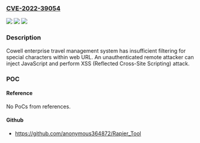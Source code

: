 ### [CVE-2022-39054](https://cve.mitre.org/cgi-bin/cvename.cgi?name=CVE-2022-39054)
![](https://img.shields.io/static/v1?label=Product&message=enterprise%20travel%20management%20system&color=blue)
![](https://img.shields.io/static/v1?label=Version&message=%3F%200%20&color=brighgreen)
![](https://img.shields.io/static/v1?label=Vulnerability&message=CWE-79%20Cross-site%20Scripting%20(XSS)&color=brighgreen)

### Description

Cowell enterprise travel management system has insufficient filtering for special characters within web URL. An unauthenticated remote attacker can inject JavaScript and perform XSS (Reflected Cross-Site Scripting) attack.

### POC

#### Reference
No PoCs from references.

#### Github
- https://github.com/anonymous364872/Rapier_Tool

